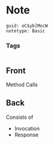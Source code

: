 # Note
```
guid: oC$yb]MocW
notetype: Basic
```

### Tags
```
```

## Front
Method Calls

## Back
Consists of
- Invocation
- Response
